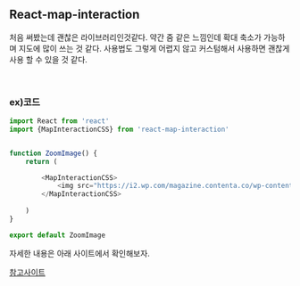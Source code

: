 ## React-map-interaction

처음 써봤는데 괜찮은 라이브러리인것같다. 약간 줌 같은 느낌인데 확대 축소가 가능하며 지도에 많이 쓰는 것 같다. 사용법도 그렇게 어렵지 않고 커스텀해서 사용하면 괜찮게 사용 할 수 있을 것 같다.

<br />

### ex)코드

```js
import React from 'react'
import {MapInteractionCSS} from 'react-map-interaction'


function ZoomImage() {
    return (

        <MapInteractionCSS>
            <img src="https://i2.wp.com/magazine.contenta.co/wp-content/uploads/2015/12/%EB%8C%80%EC%84%9C%EC%96%91%EC%A4%91%EC%8B%AC.gif" alt="img" /> 
        </MapInteractionCSS>
   
    )
}

export default ZoomImage
```

자세한 내용은 아래 사이트에서 확인해보자.

[참고사이트](https://www.npmjs.com/package/react-map-interaction)